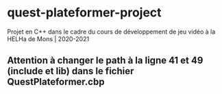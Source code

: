 # quest-plateformer-project
Projet en C++ dans le cadre du cours de développement de jeu vidéo à la HELHa de Mons | 2020-2021

## Attention à changer le path à la ligne 41 et 49 (include et lib) dans le fichier QuestPlateformer.cbp
